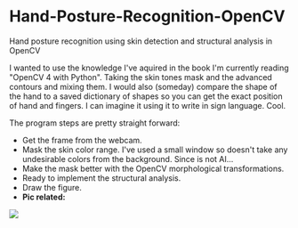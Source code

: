 # Hand-Posture-Recognition-OpenCV
Hand posture recognition using skin detection and structural analysis in OpenCV

I wanted to use the knowledge I've aquired in the book I'm currently reading "OpenCV 4 with Python". Taking the skin tones mask and the advanced contours and mixing them.
I would also (someday) compare the shape of the hand to a saved dictionary of shapes so you can get the exact position of hand and fingers. I can imagine it using it to write in sign language. Cool.

The program steps are pretty straight forward:
- Get the frame from the webcam.
- Mask the skin color range. I've used a small window so doesn't take any undesirable colors from the background. Since is not AI...
- Make the mask better with the OpenCV morphological transformations.
- Ready to implement the structural analysis.
- Draw the figure.
- **Pic related:**

![](output.gif)


